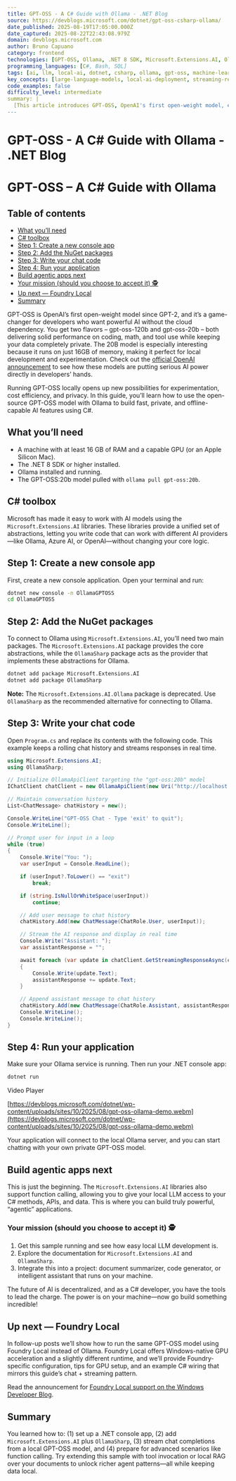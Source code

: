 ```yaml
---
title: GPT-OSS - A C# Guide with Ollama - .NET Blog
source: https://devblogs.microsoft.com/dotnet/gpt-oss-csharp-ollama/
date_published: 2025-08-19T17:05:00.000Z
date_captured: 2025-08-22T22:43:08.979Z
domain: devblogs.microsoft.com
author: Bruno Capuano
category: frontend
technologies: [GPT-OSS, Ollama, .NET 8 SDK, Microsoft.Extensions.AI, OllamaSharp, Foundry Local, Azure AI, OpenAI, Windows]
programming_languages: [C#, Bash, SQL]
tags: [ai, llm, local-ai, dotnet, csharp, ollama, gpt-oss, machine-learning, console-app, data-privacy]
key_concepts: [large-language-models, local-ai-deployment, streaming-responses, chat-history, function-calling, agentic-applications, unified-ai-abstractions, retrieval-augmented-generation]
code_examples: false
difficulty_level: intermediate
summary: |
  [This article introduces GPT-OSS, OpenAI's first open-weight model, emphasizing its utility for local AI development, privacy, and cost-effectiveness. It presents a comprehensive C# guide on integrating GPT-OSS with Ollama to create a fast, private, and offline-capable AI chat application. The tutorial details setting up a .NET 8 console app, incorporating the `Microsoft.Extensions.AI` and `OllamaSharp` NuGet packages, and implementing real-time streaming chat functionality. Furthermore, it hints at building advanced "agentic" applications using function calling and previews future integration with Foundry Local for Windows-native GPU acceleration. The guide empowers C# developers to harness powerful AI models directly on their local machines.]
---
```

# GPT-OSS - A C# Guide with Ollama - .NET Blog

# GPT-OSS – A C# Guide with Ollama

## Table of contents

*   [What you’ll need](#what-you’ll-need)
*   [C# toolbox](#c#-toolbox)
*   [Step 1: Create a new console app](#step-1:-create-a-new-console-app)
*   [Step 2: Add the NuGet packages](#step-2:-add-the-nuget-packages)
*   [Step 3: Write your chat code](#step-3:-write-your-chat-code)
*   [Step 4: Run your application](#step-4:-run-your-application)
*   [Build agentic apps next](#build-agentic-apps-next)
*   [Your mission (should you choose to accept it) 🕵️](#your-mission-\(should-you-choose-to-accept-it\)-🕵️)
*   [Up next — Foundry Local](#up-next-—-foundry-local)
*   [Summary](#summary)

GPT-OSS is OpenAI’s first open-weight model since GPT-2, and it’s a game-changer for developers who want powerful AI without the cloud dependency. You get two flavors – gpt-oss-120b and gpt-oss-20b – both delivering solid performance on coding, math, and tool use while keeping your data completely private. The 20B model is especially interesting because it runs on just 16GB of memory, making it perfect for local development and experimentation. Check out the [official OpenAI announcement](https://openai.com/index/introducing-gpt-oss/) to see how these models are putting serious AI power directly in developers’ hands.

Running GPT-OSS locally opens up new possibilities for experimentation, cost efficiency, and privacy. In this guide, you’ll learn how to use the open-source GPT-OSS model with Ollama to build fast, private, and offline-capable AI features using C#.

## What you’ll need

*   A machine with at least 16 GB of RAM and a capable GPU (or an Apple Silicon Mac).
*   The .NET 8 SDK or higher installed.
*   Ollama installed and running.
*   The GPT-OSS:20b model pulled with `ollama pull gpt-oss:20b`.

## C# toolbox

Microsoft has made it easy to work with AI models using the `Microsoft.Extensions.AI` libraries. These libraries provide a unified set of abstractions, letting you write code that can work with different AI providers—like Ollama, Azure AI, or OpenAI—without changing your core logic.

## Step 1: Create a new console app

First, create a new console application. Open your terminal and run:

```bash
dotnet new console -n OllamaGPTOSS
cd OllamaGPTOSS
```

## Step 2: Add the NuGet packages

To connect to Ollama using `Microsoft.Extensions.AI`, you’ll need two main packages. The `Microsoft.Extensions.AI` package provides the core abstractions, while the `OllamaSharp` package acts as the provider that implements these abstractions for Ollama.

```bash
dotnet add package Microsoft.Extensions.AI
dotnet add package OllamaSharp
```

**Note:** The `Microsoft.Extensions.AI.Ollama` package is deprecated. Use `OllamaSharp` as the recommended alternative for connecting to Ollama.

## Step 3: Write your chat code

Open `Program.cs` and replace its contents with the following code. This example keeps a rolling chat history and streams responses in real time.

```csharp
using Microsoft.Extensions.AI;
using OllamaSharp;

// Initialize OllamaApiClient targeting the "gpt-oss:20b" model
IChatClient chatClient = new OllamaApiClient(new Uri("http://localhost:11434/"), "gpt-oss:20b");

// Maintain conversation history
List<ChatMessage> chatHistory = new();

Console.WriteLine("GPT-OSS Chat - Type 'exit' to quit");
Console.WriteLine();

// Prompt user for input in a loop
while (true)
{
    Console.Write("You: ");
    var userInput = Console.ReadLine();

    if (userInput?.ToLower() == "exit")
        break;

    if (string.IsNullOrWhiteSpace(userInput))
        continue;

    // Add user message to chat history
    chatHistory.Add(new ChatMessage(ChatRole.User, userInput));

    // Stream the AI response and display in real time
    Console.Write("Assistant: ");
    var assistantResponse = "";

    await foreach (var update in chatClient.GetStreamingResponseAsync(chatHistory))
    {
        Console.Write(update.Text);
        assistantResponse += update.Text;
    }

    // Append assistant message to chat history
    chatHistory.Add(new ChatMessage(ChatRole.Assistant, assistantResponse));
    Console.WriteLine();
    Console.WriteLine();
}
```

## Step 4: Run your application

Make sure your Ollama service is running. Then run your .NET console app:

```bash
dotnet run
```

Video Player

[https://devblogs.microsoft.com/dotnet/wp-content/uploads/sites/10/2025/08/gpt-oss-ollama-demo.webm](https://devblogs.microsoft.com/dotnet/wp-content/uploads/sites/10/2025/08/gpt-oss-ollama-demo.webm)

Your application will connect to the local Ollama server, and you can start chatting with your own private GPT-OSS model.

## Build agentic apps next

This is just the beginning. The `Microsoft.Extensions.AI` libraries also support function calling, allowing you to give your local LLM access to your C# methods, APIs, and data. This is where you can build truly powerful, “agentic” applications.

### Your mission (should you choose to accept it) 🕵️

1.  Get this sample running and see how easy local LLM development is.
2.  Explore the documentation for `Microsoft.Extensions.AI` and `OllamaSharp`.
3.  Integrate this into a project: document summarizer, code generator, or intelligent assistant that runs on your machine.

The future of AI is decentralized, and as a C# developer, you have the tools to lead the charge. The power is on your machine—now go build something incredible!

## Up next — Foundry Local

In follow-up posts we’ll show how to run the same GPT-OSS model using Foundry Local instead of Ollama. Foundry Local offers Windows-native GPU acceleration and a slightly different runtime, and we’ll provide Foundry-specific configuration, tips for GPU setup, and an example C# wiring that mirrors this guide’s chat + streaming pattern.

Read the announcement for [Foundry Local support on the Windows Developer Blog](https://blogs.windows.com/windowsdeveloper/2025/08/05/available-today-gpt-oss-20b-model-on-windows-with-gpu-acceleration-further-pushing-the-boundaries-on-the-edge/).

## Summary

You learned how to: (1) set up a .NET console app, (2) add `Microsoft.Extensions.AI` plus `OllamaSharp`, (3) stream chat completions from a local GPT-OSS model, and (4) prepare for advanced scenarios like function calling. Try extending this sample with tool invocation or local RAG over your documents to unlock richer agent patterns—all while keeping data local.